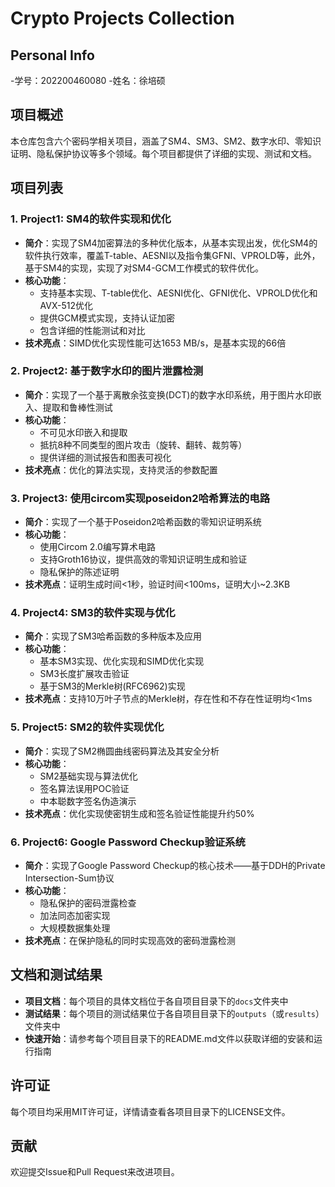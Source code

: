 # Crypto Projects Collection

## Personal Info
-学号：202200460080
-姓名：徐培硕

## 项目概述

本仓库包含六个密码学相关项目，涵盖了SM4、SM3、SM2、数字水印、零知识证明、隐私保护协议等多个领域。每个项目都提供了详细的实现、测试和文档。

## 项目列表

### 1. Project1: SM4的软件实现和优化 
- **简介**：实现了SM4加密算法的多种优化版本，从基本实现出发，优化SM4的软件执行效率，覆盖T-table、AESNI以及指令集GFNI、VPROLD等，此外，基于SM4的实现，实现了对SM4-GCM工作模式的软件优化。
- **核心功能**：
  - 支持基本实现、T-table优化、AESNI优化、GFNI优化、VPROLD优化和AVX-512优化
  - 提供GCM模式实现，支持认证加密
  - 包含详细的性能测试和对比
- **技术亮点**：SIMD优化实现性能可达1653 MB/s，是基本实现的66倍

### 2. Project2: 基于数字水印的图片泄露检测 
- **简介**：实现了一个基于离散余弦变换(DCT)的数字水印系统，用于图片水印嵌入、提取和鲁棒性测试
- **核心功能**：
  - 不可见水印嵌入和提取
  - 抵抗8种不同类型的图片攻击（旋转、翻转、裁剪等）
  - 提供详细的测试报告和图表可视化
- **技术亮点**：优化的算法实现，支持灵活的参数配置

### 3. Project3: 使用circom实现poseidon2哈希算法的电路
- **简介**：实现了一个基于Poseidon2哈希函数的零知识证明系统
- **核心功能**：
  - 使用Circom 2.0编写算术电路
  - 支持Groth16协议，提供高效的零知识证明生成和验证
  - 隐私保护的陈述证明
- **技术亮点**：证明生成时间<1秒，验证时间<100ms，证明大小~2.3KB

### 4. Project4:  SM3的软件实现与优化 
- **简介**：实现了SM3哈希函数的多种版本及应用
- **核心功能**：
  - 基本SM3实现、优化实现和SIMD优化实现
  - SM3长度扩展攻击验证
  - 基于SM3的Merkle树(RFC6962)实现
- **技术亮点**：支持10万叶子节点的Merkle树，存在性和不存在性证明均<1ms

### 5. Project5:  SM2的软件实现优化 
- **简介**：实现了SM2椭圆曲线密码算法及其安全分析
- **核心功能**：
  - SM2基础实现与算法优化
  - 签名算法误用POC验证
  - 中本聪数字签名伪造演示
- **技术亮点**：优化实现使密钥生成和签名验证性能提升约50%

### 6. Project6: Google Password Checkup验证系统
- **简介**：实现了Google Password Checkup的核心技术——基于DDH的Private Intersection-Sum协议
- **核心功能**：
  - 隐私保护的密码泄露检查
  - 加法同态加密实现
  - 大规模数据集处理
- **技术亮点**：在保护隐私的同时实现高效的密码泄露检测

## 文档和测试结果

- **项目文档**：每个项目的具体文档位于各自项目目录下的`docs`文件夹中
- **测试结果**：每个项目的测试结果位于各自项目目录下的`outputs`（或`results`）文件夹中
- **快速开始**：请参考每个项目目录下的README.md文件以获取详细的安装和运行指南

## 许可证

每个项目均采用MIT许可证，详情请查看各项目目录下的LICENSE文件。

## 贡献

欢迎提交Issue和Pull Request来改进项目。
